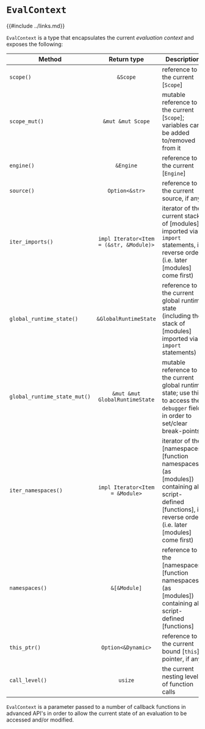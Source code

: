 `EvalContext`
=============

{{#include ../links.md}}

`EvalContext` is a type that encapsulates the current _evaluation context_ and exposes the following:

| Method                       |               Return type               | Description                                                                                                                                                    |
| ---------------------------- | :-------------------------------------: | -------------------------------------------------------------------------------------------------------------------------------------------------------------- |
| `scope()`                    |                `&Scope`                 | reference to the current [`Scope`]                                                                                                                             |
| `scope_mut()`                |            `&mut &mut Scope`            | mutable reference to the current [`Scope`]; variables can be added to/removed from it                                                                          |
| `engine()`                   |                `&Engine`                | reference to the current [`Engine`]                                                                                                                            |
| `source()`                   |             `Option<&str>`              | reference to the current source, if any                                                                                                                        |
| `iter_imports()`             | `impl Iterator<Item = (&str, &Module)>` | iterator of the current stack of [modules] imported via `import` statements, in reverse order (i.e. later [modules] come first)                                |
| `global_runtime_state()`     |          `&GlobalRuntimeState`          | reference to the current global runtime state (including the stack of [modules] imported via `import` statements)                                              |
| `global_runtime_state_mut()` |     `&mut &mut GlobalRuntimeState`      | mutable reference to the current global runtime state; use this to access the `debugger` field in order to set/clear break-points                              |
| `iter_namespaces()`          |     `impl Iterator<Item = &Module>`     | iterator of the [namespaces][function namespaces] (as [modules]) containing all script-defined [functions], in reverse order (i.e. later [modules] come first) |
| `namespaces()`               |              `&[&Module]`               | reference to the [namespaces][function namespaces] (as [modules]) containing all script-defined [functions]                                                    |
| `this_ptr()`                 |           `Option<&Dynamic>`            | reference to the current bound [`this`] pointer, if any                                                                                                        |
| `call_level()`               |                 `usize`                 | the current nesting level of function calls                                                                                                                    |

`EvalContext` is a parameter passed to a number of callback functions in advanced API's in order to
allow the current state of an evaluation to be accessed and/or modified.
